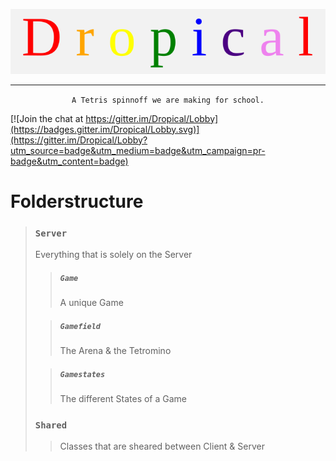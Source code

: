 
<p align="center">
  <img src="https://raw.githubusercontent.com/CrazyChaoz/Dropical/master/Resources/Dropical.svg?sanitize=true">
</p>

-----

<p align="center">
    <code>A Tetris spinnoff we are making for school.</code>
</p>

[![Join the chat at https://gitter.im/Dropical/Lobby](https://badges.gitter.im/Dropical/Lobby.svg)](https://gitter.im/Dropical/Lobby?utm_source=badge&utm_medium=badge&utm_campaign=pr-badge&utm_content=badge)
<br>

# **Folderstructure**

> ### <code>Server</code>
> Everything that is solely on the Server
>
>> ##### <code>Game</code>
>> A unique Game
>
>> ##### <code>Gamefield</code>
>> The Arena & the Tetromino
>
>> ##### <code>Gamestates</code>
>> The different States of a Game
>
> ### <code>Shared</code>
>> Classes that are sheared between Client & Server

<br>

